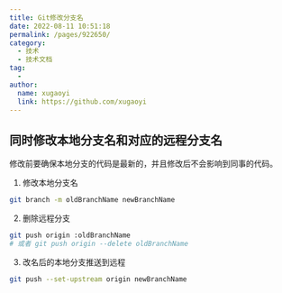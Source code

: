 ```yaml
---
title: Git修改分支名
date: 2022-08-11 10:51:18
permalink: /pages/922650/
category:
  - 技术
  - 技术文档
tag:
  -
author:
  name: xugaoyi
  link: https://github.com/xugaoyi
---
```


## 同时修改本地分支名和对应的远程分支名

修改前要确保本地分支的代码是最新的，并且修改后不会影响到同事的代码。

1. 修改本地分支名
```sh
git branch -m oldBranchName newBranchName
```

2. 删除远程分支
```sh
git push origin :oldBranchName
# 或者 git push origin --delete oldBranchName
```

3. 改名后的本地分支推送到远程

```sh
git push --set-upstream origin newBranchName
```
